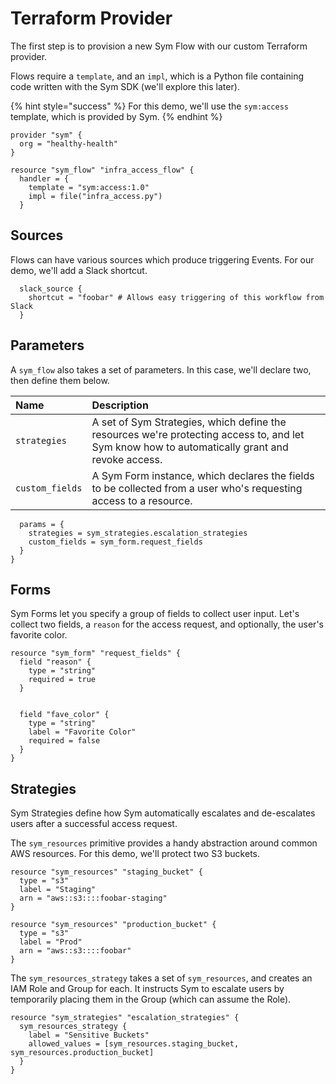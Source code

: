 # Terraform Provider

The first step is to provision a new Sym Flow with our custom Terraform provider. 

Flows require a `template`, and an `impl`, which is a Python file containing code written with the Sym SDK \(we'll explore this later\).

{% hint style="success" %}
For this demo, we'll use the `sym:access` template, which is provided by Sym.
{% endhint %}

```text
provider "sym" {
  org = "healthy-health"
}

resource "sym_flow" "infra_access_flow" {
  handler = {
    template = "sym:access:1.0"
    impl = file("infra_access.py")
  }
```

## Sources

Flows can have various sources which produce triggering Events. For our demo, we'll add a Slack shortcut.

```text
  slack_source {
    shortcut = "foobar" # Allows easy triggering of this workflow from Slack
  }
```

## Parameters

A `sym_flow` also takes a set of parameters. In this case, we'll declare two, then define them below.

| Name | Description |
| :--- | :--- |
| `strategies` | A set of Sym Strategies, which define the resources we're protecting access to, and let Sym know how to automatically grant and revoke access. |
| `custom_fields` | A Sym Form instance, which declares the fields to be collected from a user who's requesting access to a resource. |

```text
  params = {
    strategies = sym_strategies.escalation_strategies
    custom_fields = sym_form.request_fields
  }
}  
```

## Forms

Sym Forms let you specify a group of fields to collect user input. Let's collect two fields, a `reason` for the access request, and optionally, the user's favorite color.

```text
resource "sym_form" "request_fields" {
  field "reason" {
    type = "string"
    required = true
  }


  field "fave_color" {
    type = "string"
    label = "Favorite Color"
    required = false
  }
}
```

## Strategies

Sym Strategies define how Sym automatically escalates and de-escalates users after a successful access request. 

The `sym_resources` primitive provides a handy abstraction around common AWS resources. For this demo, we'll protect two S3 buckets.

```text
resource "sym_resources" "staging_bucket" {
  type = "s3"
  label = "Staging"
  arn = "aws::s3::::foobar-staging"
}

resource "sym_resources" "production_bucket" {
  type = "s3"
  label = "Prod"
  arn = "aws::s3::::foobar"
}
```

The `sym_resources_strategy` takes a set of `sym_resources`, and creates an IAM Role and Group for each. It instructs Sym to escalate users by temporarily placing them in the Group \(which can assume the Role\).

```text
resource "sym_strategies" "escalation_strategies" {
  sym_resources_strategy {
    label = "Sensitive Buckets"
    allowed_values = [sym_resources.staging_bucket, sym_resources.production_bucket]
  }
}
```

